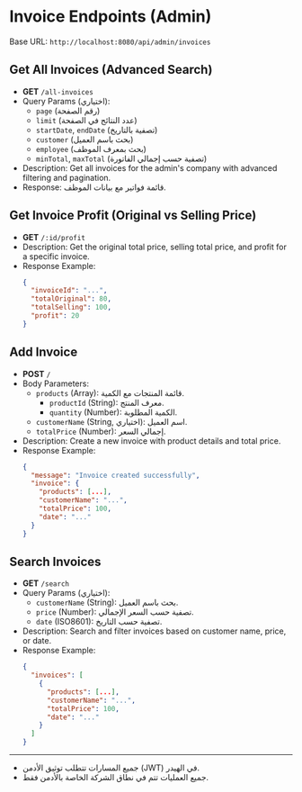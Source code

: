 # Invoice Endpoints (Admin)

Base URL: `http://localhost:8080/api/admin/invoices`

## Get All Invoices (Advanced Search)
- **GET** `/all-invoices`
- Query Params (اختياري):
  - `page` (رقم الصفحة)
  - `limit` (عدد النتائج في الصفحة)
  - `startDate`, `endDate` (تصفية بالتاريخ)
  - `customer` (بحث باسم العميل)
  - `employee` (بحث بمعرف الموظف)
  - `minTotal`, `maxTotal` (تصفية حسب إجمالي الفاتورة)
- Description: Get all invoices for the admin's company with advanced filtering and pagination.
- Response: قائمة فواتير مع بيانات الموظف.

## Get Invoice Profit (Original vs Selling Price)
- **GET** `/:id/profit`
- Description: Get the original total price, selling total price, and profit for a specific invoice.
- Response Example:
  ```json
  {
    "invoiceId": "...",
    "totalOriginal": 80,
    "totalSelling": 100,
    "profit": 20
  }
  ```

## Add Invoice
- **POST** `/`
- Body Parameters:
  - `products` (Array): قائمة المنتجات مع الكمية.
    - `productId` (String): معرف المنتج.
    - `quantity` (Number): الكمية المطلوبة.
  - `customerName` (String, اختياري): اسم العميل.
  - `totalPrice` (Number): إجمالي السعر.
- Description: Create a new invoice with product details and total price.
- Response Example:
  ```json
  {
    "message": "Invoice created successfully",
    "invoice": {
      "products": [...],
      "customerName": "...",
      "totalPrice": 100,
      "date": "..."
    }
  }
  ```

## Search Invoices
- **GET** `/search`
- Query Params (اختياري):
  - `customerName` (String): بحث باسم العميل.
  - `price` (Number): تصفية حسب السعر الإجمالي.
  - `date` (ISO8601): تصفية حسب التاريخ.
- Description: Search and filter invoices based on customer name, price, or date.
- Response Example:
  ```json
  {
    "invoices": [
      {
        "products": [...],
        "customerName": "...",
        "totalPrice": 100,
        "date": "..."
      }
    ]
  }
  ```

---

- جميع المسارات تتطلب توثيق الأدمن (JWT) في الهيدر.
- جميع العمليات تتم في نطاق الشركة الخاصة بالأدمن فقط.
